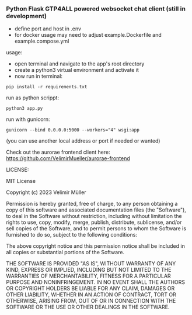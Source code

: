 ### Python Flask GTP4ALL powered websocket chat client (still in development)

- define port and host in .env
- for docker usage may need to adjust example.Dockerfile and example.compose.yml 

usage:

- open terminal and navigate to the app's root directory
- create a python3 virtual environment and activate it
- now run in terminal:

`pip install -r requirements.txt`

run as python scrippt:

`python3 app.py`

run with gunicorn:

`gunicorn --bind 0.0.0.0:5000 --workers="4" wsgi:app`

(you can use another local address or port if needed or wanted)

Check out the aurorae frontend client here: https://github.com/VelimirMueller/aurorae-frontend

LICENSE:

MIT License

Copyright (c) 2023 Velimir Müller

Permission is hereby granted, free of charge, to any person obtaining a copy
of this software and associated documentation files (the "Software"), to deal
in the Software without restriction, including without limitation the rights
to use, copy, modify, merge, publish, distribute, sublicense, and/or sell
copies of the Software, and to permit persons to whom the Software is
furnished to do so, subject to the following conditions:

The above copyright notice and this permission notice shall be included in all
copies or substantial portions of the Software.

THE SOFTWARE IS PROVIDED "AS IS", WITHOUT WARRANTY OF ANY KIND, EXPRESS OR
IMPLIED, INCLUDING BUT NOT LIMITED TO THE WARRANTIES OF MERCHANTABILITY,
FITNESS FOR A PARTICULAR PURPOSE AND NONINFRINGEMENT. IN NO EVENT SHALL THE
AUTHORS OR COPYRIGHT HOLDERS BE LIABLE FOR ANY CLAIM, DAMAGES OR OTHER
LIABILITY, WHETHER IN AN ACTION OF CONTRACT, TORT OR OTHERWISE, ARISING FROM,
OUT OF OR IN CONNECTION WITH THE SOFTWARE OR THE USE OR OTHER DEALINGS IN THE
SOFTWARE.
